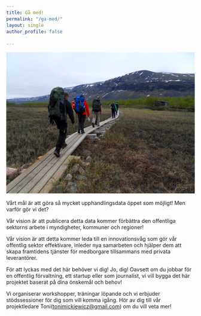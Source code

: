 ```yaml
---
title: Gå med!
permalink: "/ga-med/"
layout: single
author_profile: false

---
```

![](/assets/images/join-us.jpg)

Vårt mål är att göra så mycket upphandlingsdata öppet som möjligt! Men varför gör vi det?

Vår vision är att publicera detta data kommer förbättra den offentliga sektorns arbete i myndigheter, kommuner och regioner!

Vår vision är att detta kommer leda till en innovationsvåg som gör vår offentlig sektor effektivare, inleder nya samarbeten och hjälper dem att skapa framtidens tjänster för medborgare tillsammans med privata leverantörer.

För att lyckas med det här behöver vi dig! Jo, dig! Oavsett om du jobbar för en offentlig förvaltning, ett startup eller som journalist, vi vill bygga det här projektet baserat på dina önskemål och behov!

Vi organiserar workshopper, träningar löpande och vi erbjuder stödssessioner för dig som vill komma igång. Hör av dig till vår projektledare Toni([tonimickiewicz@gmail.com](mailto:tonimickiewicz@gmail.com)) om du vill veta mer!
